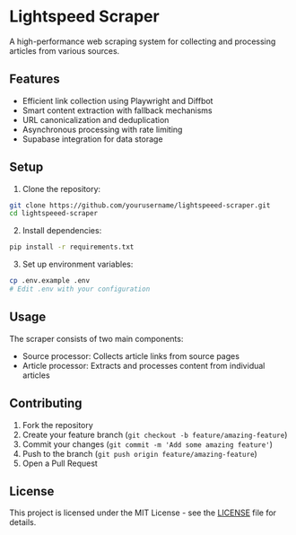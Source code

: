 # Lightspeed Scraper

A high-performance web scraping system for collecting and processing articles from various sources.

## Features

- Efficient link collection using Playwright and Diffbot
- Smart content extraction with fallback mechanisms
- URL canonicalization and deduplication
- Asynchronous processing with rate limiting
- Supabase integration for data storage

## Setup

1. Clone the repository:

```bash
git clone https://github.com/yourusername/lightspeeed-scraper.git
cd lightspeeed-scraper
```

2. Install dependencies:

```bash
pip install -r requirements.txt
```

3. Set up environment variables:

```bash
cp .env.example .env
# Edit .env with your configuration
```

## Usage

The scraper consists of two main components:
- Source processor: Collects article links from source pages
- Article processor: Extracts and processes content from individual articles

## Contributing

1. Fork the repository
2. Create your feature branch (`git checkout -b feature/amazing-feature`)
3. Commit your changes (`git commit -m 'Add some amazing feature'`)
4. Push to the branch (`git push origin feature/amazing-feature`)
5. Open a Pull Request

## License

This project is licensed under the MIT License - see the [LICENSE](LICENSE) file for details. 